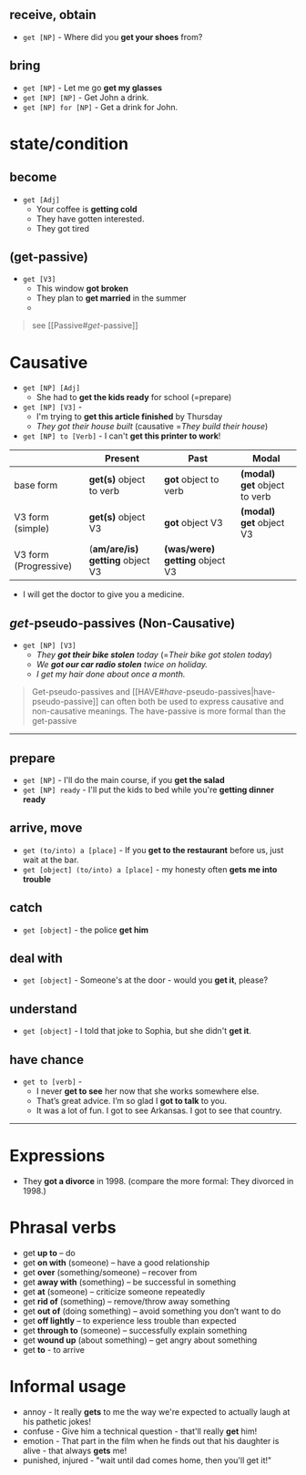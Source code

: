 ## receive, obtain
- `get [NP]` - Where did you **get your shoes** from?

## bring
- `get [NP]` - Let me go **get my glasses**
- `get [NP] [NP]` - Get John a drink.
- `get [NP] for [NP]` - Get a drink for John.

# state/condition

## become
 - `get [Adj]` 
	 - Your coffee is **getting cold**
	 - They have gotten interested.
	 - They got tired

## (get-passive)
- `get [V3]` 
	- This window **got broken**
	- They plan to **get married** in the summer
	- 
> see [[Passive#*get*-passive]]

# Causative  

- `get [NP] [Adj]` 
	- She had to **get the kids ready** for school (=prepare)
- `get [NP] [V3]` - 
	- I'm trying to **get this article finished** by Thursday
	- *They got their house built* (causative =*They build their house*) 
- `get [NP] to [Verb]` - I can't **get this printer to work**!

|                       | Present                           | Past                             | Modal                          |
| --------------------- | --------------------------------- | -------------------------------- | ------------------------------ |
| base form             | **get(s)** object to verb         | **got** object to verb           | **(modal) get** object to verb |
| V3 form (simple)      | **get(s)** object V3              | **got** object V3                | **(modal) get** object V3      |
| V3 form (Progressive) | (**am/are/is) getting** object V3 | **(was/were) getting** object V3 |                                |

- I will get the doctor to give you a medicine.

##  *get*-pseudo-passives (Non-Causative)
-  `get [NP] [V3]` 
	- *They **got their bike stolen** today* (=*Their bike got stolen today*)
	- *We **got our car radio stolen** twice on holiday.* 
	- *I get my hair done about once a month.*

>Get-pseudo-passives and [[HAVE#*have*-pseudo-passives|have-pseudo-passive]] can often both be used to express causative and non-causative meanings. The have-passive is more formal than the get-passive


___

## prepare
- `get [NP]` - I'll do the main course, if you **get the salad**
- `get [NP] ready` - I'll put the kids to bed while you're **getting dinner ready**

## arrive, move
- `get (to/into) a [place]` - If you **get to the restaurant** before us, just wait at the bar.
- `get [object] (to/into) a [place]` - my honesty often **gets me into trouble**

## catch
- `get [object]` - the police **get him**

## deal with 
- `get [object]` - Someone's at the door - would you **get it**, please?

## understand
- `get [object]` - I told that joke to Sophia, but she didn't **get it**.

## have chance
- `get to [verb]` - 
	- I never **get to see** her now that she works somewhere else.
	- That’s great advice. I’m so glad I **got to talk** to you.
	-  It was a lot of fun. I got to see Arkansas. I got to see that country.

___
# Expressions 
- They **got a divorce** in 1998. (compare the more formal: They divorced in 1998.)

# Phrasal verbs
- get **up to** – do
- get **on with** (someone) – have a good relationship
- get **over** (something/someone)  –  recover from
- get **away with** (something)  – be successful in something
- get **at** (someone) – criticize someone repeatedly
- get **rid of** (something)  –  remove/throw away something
- get **out of** (doing something) – avoid something you don’t want to do
- get **off lightly** – to experience less trouble than expected
- get **through to** (someone) – successfully explain something
- get **wound up** (about something) –  get angry about something
- get **to** - to arrive

# Informal usage 

- annoy - It really **gets** to me the way we're expected to actually laugh at his pathetic jokes!
- confuse - Give him a technical question - that'll really **get** him!
- emotion - That part in the film when he finds out that his daughter is alive - that always **gets** me!
- punished, injured - "wait until dad comes home, then you'll get it!"
